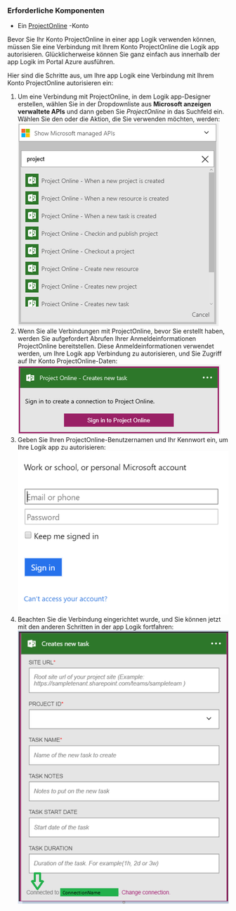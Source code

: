 ### <a name="prerequisites"></a>Erforderliche Komponenten
- Ein [ProjectOnline](https://products.office.com/Project/project-online-with-project-for-office-365) -Konto 

Bevor Sie Ihr Konto ProjectOnline in einer app Logik verwenden können, müssen Sie eine Verbindung mit Ihrem Konto ProjectOnline die Logik app autorisieren. Glücklicherweise können Sie ganz einfach aus innerhalb der app Logik im Portal Azure ausführen. 

Hier sind die Schritte aus, um Ihre app Logik eine Verbindung mit Ihrem Konto ProjectOnline autorisieren ein:

1. Um eine Verbindung mit ProjectOnline, in dem Logik app-Designer erstellen, wählen Sie in der Dropdownliste aus **Microsoft anzeigen verwaltete APIs** und dann geben Sie *ProjectOnline* in das Suchfeld ein. Wählen Sie den oder die Aktion, die Sie verwenden möchten, werden:  
  ![ProjectOnline-Schritt 1](./media/connectors-create-api-projectonline/projectonline-1.png)
2. Wenn Sie alle Verbindungen mit ProjectOnline, bevor Sie erstellt haben, werden Sie aufgefordert Abrufen Ihrer Anmeldeinformationen ProjectOnline bereitstellen. Diese Anmeldeinformationen verwendet werden, um Ihre Logik app Verbindung zu autorisieren, und Sie Zugriff auf Ihr Konto ProjectOnline-Daten:  
  ![ProjectOnline Schritt 2](./media/connectors-create-api-projectonline/projectonline-2.png)
3. Geben Sie Ihren ProjectOnline-Benutzernamen und Ihr Kennwort ein, um Ihre Logik app zu autorisieren:  
  ![ProjectOnline Schritt 3](./media/connectors-create-api-projectonline/projectonline-3.png)   
4. Beachten Sie die Verbindung eingerichtet wurde, und Sie können jetzt mit den anderen Schritten in der app Logik fortfahren:  
  ![ProjectOnline Schritt 4](./media/connectors-create-api-projectonline/projectonline-4.png)   
